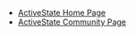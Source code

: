   * [ActiveState Home Page](http://www.activestate.com/index.mhtml)
  * [ActiveState Community Page](http://community.activestate.com/products/Komodo)